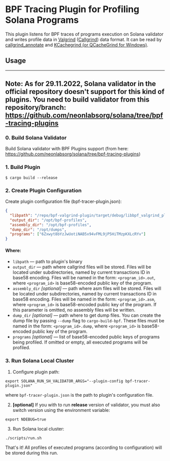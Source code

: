 # BPF Tracing Plugin for Profiling Solana Programs  
This plugin listens for BPF traces of programs execution on Solana validator 
and writes profile data in [Valgrind](https://valgrind.org) ([Callgrind](https://valgrind.org/docs/manual/cl-format.html)) data format.
It can be read by [callgrind_annotate](https://man7.org/linux/man-pages/man1/callgrind_annotate.1.html) and 
[KCachegrind (or QCacheGrind for Windows)](https://apps.kde.org/en/kcachegrind/).

## Usage

---
**Note:** As for 29.11.2022, Solana validator in the official repository doesn't support for this kind of plugins. 
You need to build validator from this repository/branch: https://github.com/neonlabsorg/solana/tree/bpf-tracing-plugins
---

### 0. Build Solana Validator
Build Solana validator with BPF Plugins support (from here: https://github.com/neonlabsorg/solana/tree/bpf-tracing-plugins)

### 1. Build Plugin
```shell
$ cargo build --release
```

### 2. Create Plugin Configuration
Create plugin configuration file (bpf-tracer-plugin.json):
```json
{
  "libpath": "/repo/bpf-valgrind-plugin/target/debug/libbpf_valgrind_plugin.so",
  "output_dir": "/opt/bpf-profiles",
  "assembly_dir": "/opt/bpf-profiles",
  "dump_dir": "/opt/dumps",
  "programs": ["6Zxwyt8bYzJwUotiNAB5x94vFML9jP5HiTMzpKXLcRYv"]
}
```

#### Where:
* `libpath` — path to plugin's binary
* `output_dir` — path where callgrind files will be stored. Files will be located under subdirectories, named by current 
   transactions ID in base58 encoding. Files will be named in the form: `<program_id>.out`, where `<program_id>` is 
   base58-encoded public key of the program.
* `assembly_dir` *[optional]* — path where asm files will be stored. Files will be located under subdirectories, named by current
  transactions ID in base58 encoding. Files will be named in the form: `<program_id>.asm`, where `<program_id>` is
  base58-encoded public key of the program. If this parameter is omitted, no assembly files will be written.
* `dump_dir` *[optional]* — path where to get dump files. You can create the dump file by passing `--dump` flag to `cargo-build-bpf`.
  These files must be named in the form: `<program_id>.dump`, where `<program_id>` is base58-encoded public key of the program.
* `programs` *[optional]* — list of base58-encoded public keys of programs being profiled. If omitted or empty, all executed 
  programs will be profiled.

### 3. Run Solana Local Cluster
1. Configure plugin path:
```shell
export SOLANA_RUN_SH_VALIDATOR_ARGS="--plugin-config bpf-tracer-plugin.json"
```
where `bpf-tracer-plugin.json` is the path to plugin's configuration file.

2. **[optional]** If you with to run **release** version of validator, you must also switch version using the environment variable:
```shell
export NDEBUG=true
```

3. Run Solana local cluster:
```shell
./scripts/run.sh
```

That's it! All profiles of executed programs (according to configuration) will be stored during this run.